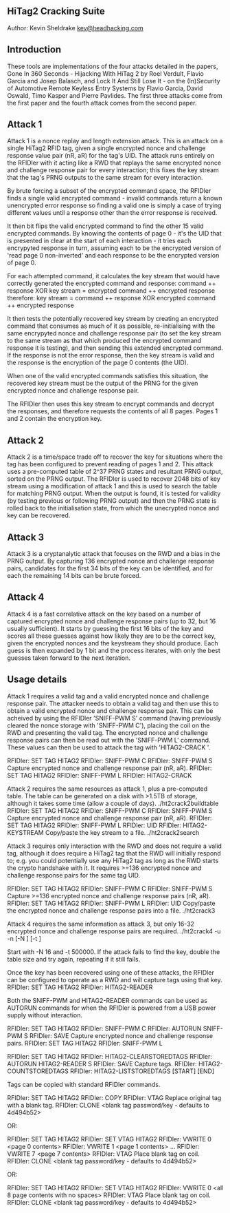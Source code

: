 HiTag2 Cracking Suite
---------------------

Author: Kevin Sheldrake <kev@headhacking.com>

Introduction
------------

These tools are implementations of the four attacks detailed in the papers,
Gone In 360 Seconds - Hijacking With HiTag 2 by Roel Verdult, Flavio Garcia
and Josep Balasch, and Lock It And Still Lose It - on the (In)Security of
Automotive Remote Keyless Entry Systems by Flavio Garcia, David Oswald,
Timo Kasper and Pierre Pavlides.  The first three attacks come from the first
paper and the fourth attack comes from the second paper.

Attack 1
--------

Attack 1 is a nonce replay and length extension attack.  This is an attack on
a single HiTag2 RFID tag, given a single encrypted nonce and challenge
response value pair (nR, aR) for the tag's UID.  The attack runs entirely on
the RFIDler with it acting like a RWD that replays the same encrypted nonce
and challenge response pair for every interaction; this fixes the key stream
that the tag's PRNG outputs to the same stream for every interaction.

By brute forcing a subset of the encrypted command space, the RFIDler finds a
single valid encrypted command - invalid commands return a known unencrypted
error response so finding a valid one is simply a case of trying different
values until a response other than the error response is received.

It then bit flips the valid encrypted command to find the other 15 valid
encrypted commands.  By knowing the contents of page 0 - it's the UID that
is presented in clear at the start of each interaction - it tries each
encrypyted response in turn, assuming each to be the encrypted version of
'read page 0 non-inverted' and each response to be the encrypted version of
page 0.

For each attempted command, it calculates the key stream that would have
correctly generated the encrypted command and response:
command ++ response XOR key stream = encrypted command ++ encrypted response
therefore:
key stream = command ++ response XOR encrypted command ++ encrypted response

It then tests the potentially recovered key stream by creating an encrypted
command that consumes as much of it as possible, re-initialising with the same
encrypyted nonce and challenge response pair (to set the key stream to the
same stream as that which produced the encrypted command response it is
testing), and then sending this extended encrypted command.  If the response
is not the error response, then the key stream is valid and the response is
the encryption of the page 0 contents (the UID).

When one of the valid encrypted commands satisfies this situation, the
recovered key stream must be the output of the PRNG for the given encrypted
nonce and challenge response pair.

The RFIDler then uses this key stream to encrypt commands and decrypt the
responses, and therefore requests the contents of all 8 pages.  Pages 1 and 2
contain the encryption key.

Attack 2
--------

Attack 2 is a time/space trade off to recover the key for situations where the
tag has been configured to prevent reading of pages 1 and 2.  This attack uses
a pre-computed table of 2^37 PRNG states and resultant PRNG output, sorted on
the PRNG output.  The RFIDler is used to recover 2048 bits of key stream using
a modification of attack 1 and this is used to search the table for matching
PRNG output.  When the output is found, it is tested for validity (by testing
previous or following PRNG output) and then the PRNG state is rolled back to
the initialisation state, from which the unecrypted nonce and key can be
recovered.

Attack 3
--------

Attack 3 is a cryptanalytic attack that focuses on the RWD and a bias in the
PRNG output.  By capturing 136 encrypted nonce and challenge response pairs,
candidates for the first 34 bits of the key can be identified, and for each
the remaining 14 bits can be brute forced.

Attack 4
--------

Attack 4 is a fast correlative attack on the key based on a number of captured
encrypted nonce and challenge response pairs (up to 32, but 16 usually
sufficient).  It starts by guessing the first 16 bits of the key and scores
all these guesses against how likely they are to be the correct key, given the
encrypted nonces and the keystream they should produce.  Each guess is then
expanded by 1 bit and the process iterates, with only the best guesses taken
forward to the next iteration.

Usage details
-------------

Attack 1 requires a valid tag and a valid encrypted nonce and challenge
response pair.  The attacker needs to obtain a valid tag and then use this to
obtain a valid encrypted nonce and challenge response pair.  This can be
acheived by using the RFIDler 'SNIFF-PWM S' command (having previously cleared
the nonce storage with 'SNIFF-PWM C'), placing the coil on the RWD and
presenting the valid tag.  The encrypted nonce and challenge response pairs
can then be read out with the 'SNIFF-PWM L' command.  These values can then
be used to attack the tag with 'HITAG2-CRACK <nR> <aR>'.

RFIDler: SET TAG HITAG2
RFIDler: SNIFF-PWM C
RFIDler: SNIFF-PWM S
Capture encrypted nonce and challenge response pair (nR, aR).
RFIDler: SET TAG HITAG2
RFIDler: SNIFF-PWM L
RFIDler: HITAG2-CRACK <nR> <aR>

Attack 2 requires the same resources as attack 1, plus a pre-computed table.
The table can be generated on a disk with >1.5TB of storage, although it takes
some time (allow a couple of days).
./ht2crack2buildtable
RFIDler: SET TAG HITAG2
RFIDler: SNIFF-PWM C
RFIDler: SNIFF-PWM S
Capture encrypted nonce and challenge response pair (nR, aR).
RFIDler: SET TAG HITAG2
RFIDler: SNIFF-PWM L
RFIDler: UID
RFIDler: HITAG2-KEYSTREAM <nR> <aR>
Copy/paste the key stream to a file.
./ht2crack2search <key stream file> <tag UID> <nR>

Attack 3 requires only interaction with the RWD and does not require a valid
tag, although it does require a HiTag2 tag that the RWD will initially respond
to; e.g. you could potentially use any HiTag2 tag as long as the RWD starts
the crypto handshake with it.  It requires >=136 encrypted nonce and challenge
response pairs for the same tag UID.

RFIDler: SET TAG HITAG2
RFIDler: SNIFF-PWM C
RFIDler: SNIFF-PWM S
Capture >=136 encrypted nonce and challenge response pairs (nR, aR).
RFIDler: SET TAG HITAG2
RFIDler: SNIFF-PWM L
RFIDler: UID
Copy/paste the encrypted nonce and challenge response pairs into a file.
./ht2crack3 <tag UID> <nR aR file>

Attack 4 requires the same information as attack 3, but only 16-32 encrypted
nonce and challenge response pairs are required.
./ht2crack4 -u <tag UID> -n <nR aR file> [-N <number of nonces to use>]
   [-t <table size>]

Start with -N 16 and -t 500000.  If the attack fails to find the key, double
the table size and try again, repeating if it still fails.

Once the key has been recovered using one of these attacks, the RFIDler can
be configured to operate as a RWD and will capture tags using that key.
RFIDler: SET TAG HITAG2
RFIDler: HITAG2-READER <KEY>

Both the SNIFF-PWM and HITAG2-READER commands can be used as AUTORUN commands
for when the RFIDler is powered from a USB power supply without interaction.

RFIDler: SET TAG HITAG2
RFIDler: SNIFF-PWM C
RFIDler: AUTORUN SNIFF-PWM S
RFIDler: SAVE
Capture encrypted nonce and challenge response pairs.
RFIDler: SET TAG HITAG2
RFIDler: SNIFF-PWM L


RFIDler: SET TAG HITAG2
RFIDler: HITAG2-CLEARSTOREDTAGS
RFIDler: AUTORUN HITAG2-READER <KEY> S
RFIDler: SAVE
Capture tags.
RFIDler: HITAG2-COUNTSTOREDTAGS
RFIDler: HITAG2-LISTSTOREDTAGS [START] [END]


Tags can be copied with standard RFIDler commands.

RFIDler: SET TAG HITAG2
RFIDler: COPY
RFIDler: VTAG
Replace original tag with a blank tag.
RFIDler: CLONE <blank tag password/key - defaults to 4d494b52>

OR:

RFIDler: SET TAG HITAG2
RFIDler: SET VTAG HITAG2
RFIDler: VWRITE 0 <page 0 contents>
RFIDler: VWRITE 1 <page 1 contents>
...
RFIDler: VWRITE 7 <page 7 contents>
RFIDler: VTAG
Place blank tag on coil.
RFIDler: CLONE <blank tag password/key - defaults to 4d494b52>

OR:

RFIDler: SET TAG HITAG2
RFIDler: SET VTAG HITAG2
RFIDler: VWRITE 0 <all 8 page contents with no spaces>
RFIDler: VTAG
Place blank tag on coil.
RFIDler: CLONE <blank tag password/key - defaults to 4d494b52>


